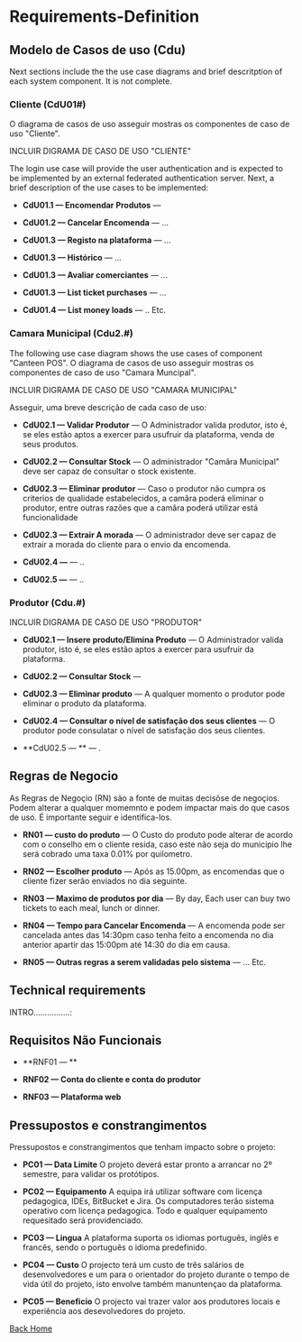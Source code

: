 # Requirements-Definition

## Modelo de Casos de uso (Cdu)
Next sections include the the use case diagrams and brief descritption of each system component. It is not complete. 

### Cliente (CdU01#)
O diagrama de casos de uso asseguir mostras os componentes de caso de uso "Cliente".

INCLUIR DIGRAMA DE CASO DE USO "CLIENTE"

The login use case will provide the user authentication and is expected to be implemented by an external federated authentication server. Next, a brief description of the use cases to be implemented:

* **CdU01.1 — Encomendar Produtos** — 

* **CdU01.2 — Cancelar Encomenda** — ...


* **CdU01.3 — Registo na plataforma** — ...

* **CdU01.3 — Histórico** — ...

* **CdU01.3 — Avaliar comerciantes** — ...

* **CdU01.3 — List ticket purchases** — ...

* **CdU01.4 — List money loads** — ..
Etc.


### Camara Municipal (Cdu2.#)
The following use case diagram shows the use cases of component "Canteen POS".
O diagrama de casos de uso asseguir mostras os componentes de caso de uso "Camara Muncipal".

INCLUIR DIGRAMA DE CASO DE USO "CAMARA MUNICIPAL"

Asseguir, uma breve descrição de cada caso de uso:

* **CdU02.1 — Validar Produtor** —  O Administrador valida produtor, isto é, se eles estão aptos a exercer para usufruir da plataforma, venda de seus produtos.

* **CdU02.2 — Consultar Stock** — O administrador "Camâra Municipal" deve ser capaz de consultar o stock existente.

* **CdU02.3 — Eliminar produtor** — Caso o produtor não cumpra os criterios de qualidade estabelecidos, a camâra poderá eliminar o produtor, entre outras razões que a camâra poderá utilizar está funcionalidade

* **CdU02.3 — Extrair A morada** — O administrador deve ser capaz de extrair a morada do cliente para o envio da encomenda.

* **CdU02.4 —** — ..

* **CdU02.5 —** — ..

### Produtor (Cdu.#)

INCLUIR DIGRAMA DE CASO DE USO "PRODUTOR"

* **CdU02.1 — Insere produto/Elimina Produto** —  O Administrador valida produtor, isto é, se eles estão aptos a exercer para usufruir da plataforma.

* **CdU02.2 — Consultar Stock** — 
* **CdU02.3 — Eliminar produto** —  A qualquer momento o produtor pode eliminar o produto da plataforma.

* **CdU02.4 — Consultar o nível de satisfação dos seus clientes** — O produtor pode consulatar o nível de satisfação dos seus clientes.

* **CdU02.5 — ** — .


## Regras de Negocio
As Regras de Negoçio (RN) são a fonte de muitas decisõse de negoçios. Podem alterar a qualquer momemnto e podem impactar mais do que casos de uso. É importante seguir e identifica-los.
* **RN01 — custo do produto** — O Custo do produto pode alterar de acordo com o conselho em o cliente resida, caso este não seja do municipio lhe será cobrado uma taxa 0.01% por quilometro.

* **RN02 — Escolher produto** — Após as 15.00pm, as encomendas que o cliente fizer serão enviados no dia seguinte.

* **RN03 — Maximo de produtos por dia** — By day, Each user can buy two tickets to each meal, lunch or dinner.

* **RN04 — Tempo para Cancelar Encomenda** — A encomenda pode ser cancelada antes das 14:30pm caso tenha feito a encomenda no dia anterior apartir das 15:00pm até 14:30 do dia em causa.

* **RN05 — Outras regras a serem validadas pelo sistema** — ...
Etc.


## Technical requirements
INTRO................:

## Requisitos Não Funcionais

* **RNF01 — ** 

* **RNF02 — Conta do cliente e conta do produtor**

* **RNF03 — Plataforma web** 

## Pressupostos e constrangimentos
Pressupostos e constrangimentos que tenham impacto sobre o projeto:

* **PC01 — Data Limite** O projeto deverá estar pronto a arrancar no 2º semestre, para validar os protótipos.

* **PC02 — Equipamento** A equipa irá utilizar software com licença pedagogica, IDEs, BitBucket e Jira. Os computadores terão sistema operativo com licença pedagogica. Todo e qualquer equipamento requesitado será providenciado. 

* **PC03 — Lingua** A plataforma suporta os idiomas português, inglês e francês, sendo o português o idioma predefinido.

* **PC04 — Custo** O projecto terá um custo de três salários de desenvolvedores e um para o orientador do projeto durante o tempo de vida útil do projeto, isto envolve também manuntençao da plataforma.

* **PC05 — Beneficio** O projecto vai trazer valor aos produtores locais e experiência aos desevolvedores do projeto.



[Back Home](Home)